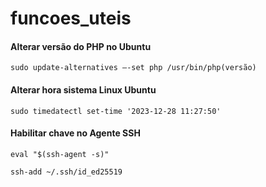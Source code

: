 # funcoes_uteis


#### Alterar versão do PHP no Ubuntu
```shell
sudo update-alternatives –-set php /usr/bin/php(versão)
```

#### Alterar hora sistema Linux Ubuntu
```shell
sudo timedatectl set-time '2023-12-28 11:27:50'
```

#### Habilitar chave no Agente SSH
```shell
eval "$(ssh-agent -s)"

ssh-add ~/.ssh/id_ed25519
```
